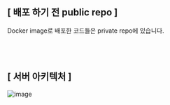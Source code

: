 [ 배포 하기 전 public repo ]
---
Docker image로 배포한 코드들은 private repo에 있습니다.<br><br><br><br>

## [ 서버 아키텍처 ]
![image](https://github.com/Yeomdongsu/chatting_web_server/assets/117874997/571d476a-e9b8-4149-8894-6409af9c5ce1)
